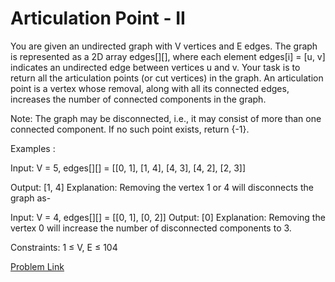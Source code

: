 # Articulation Point - II

You are given an undirected graph with V vertices and E edges. The graph is represented as a 2D array edges[][], where each element edges[i] = [u, v] indicates an undirected edge between vertices u and v.
Your task is to return all the articulation points (or cut vertices) in the graph.
An articulation point is a vertex whose removal, along with all its connected edges, increases the number of connected components in the graph.

Note: The graph may be disconnected, i.e., it may consist of more than one connected component.
If no such point exists, return {-1}.

Examples :

Input: V = 5, edges[][] = [[0, 1], [1, 4], [4, 3], [4, 2], [2, 3]]

Output: [1, 4]
Explanation: Removing the vertex 1 or 4 will disconnects the graph as-
   
Input: V = 4, edges[][] = [[0, 1], [0, 2]]
Output: [0]
Explanation: Removing the vertex 0 will increase the number of disconnected components to 3.  


Constraints:
1 ≤ V, E ≤ 104

[Problem Link](https://www.geeksforgeeks.org/problems/articulation-point2616/1)